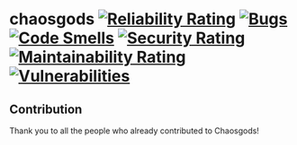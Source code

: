 # chaosgods [![Reliability Rating](https://sonarcloud.io/api/project_badges/measure?project=herghost000_chaosgods&metric=reliability_rating)](https://sonarcloud.io/summary/new_code?id=herghost000_chaosgods) [![Bugs](https://sonarcloud.io/api/project_badges/measure?project=herghost000_chaosgods&metric=bugs)](https://sonarcloud.io/summary/new_code?id=herghost000_chaosgods) [![Code Smells](https://sonarcloud.io/api/project_badges/measure?project=herghost000_chaosgods&metric=code_smells)](https://sonarcloud.io/summary/new_code?id=herghost000_chaosgods) [![Security Rating](https://sonarcloud.io/api/project_badges/measure?project=herghost000_chaosgods&metric=security_rating)](https://sonarcloud.io/summary/new_code?id=herghost000_chaosgods) [![Maintainability Rating](https://sonarcloud.io/api/project_badges/measure?project=herghost000_chaosgods&metric=sqale_rating)](https://sonarcloud.io/summary/new_code?id=herghost000_chaosgods) [![Vulnerabilities](https://sonarcloud.io/api/project_badges/measure?project=herghost000_chaosgods&metric=vulnerabilities)](https://sonarcloud.io/summary/new_code?id=herghost000_chaosgods)

## Contribution
Thank you to all the people who already contributed to Chaosgods!
